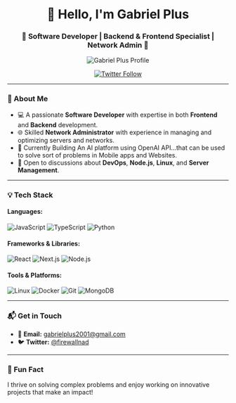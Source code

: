 <h1 align="center">👋 Hello, I'm Gabriel Plus</h1>
<h3 align="center">🌟 Software Developer | Backend & Frontend Specialist | Network Admin 🌟</h3>

<p align="center">
  <img src="https://fitgirl-repacks.site/wp-content/uploads/2016/08/cropped-icon-192x192.jpg" alt="Gabriel Plus Profile" />
</p>

<p align="center">
  <a href="https://twitter.com/firewallnad" target="_blank">
    <img src="https://img.shields.io/twitter/follow/firewallnad?logo=twitter&style=for-the-badge" alt="Twitter Follow">
  </a>
</p>

---

### 🚀 About Me

- 💻 A passionate **Software Developer** with expertise in both **Frontend** and **Backend** development.  
- 🌐 Skilled **Network Administrator** with experience in managing and optimizing servers and networks.  
- 🌱 Currently Building An AI platform using OpenAI API...that can be used to solve sort of problems in Mobile apps and Websites.  
- 💬 Open to discussions about **DevOps**, **Node.js**, **Linux**, and **Server Management**.

---

### 💡 Tech Stack

#### **Languages:**
![JavaScript](https://img.shields.io/badge/-JavaScript-F7DF1E?style=for-the-badge&logo=javascript&logoColor=black)
![TypeScript](https://img.shields.io/badge/-TypeScript-3178C6?style=for-the-badge&logo=typescript&logoColor=white)
![Python](https://img.shields.io/badge/-Python-3776AB?style=for-the-badge&logo=python&logoColor=white)

#### **Frameworks & Libraries:**
![React](https://img.shields.io/badge/-React-61DAFB?style=for-the-badge&logo=react&logoColor=black)
![Next.js](https://img.shields.io/badge/-Next.js-000000?style=for-the-badge&logo=next.js&logoColor=white)
![Node.js](https://img.shields.io/badge/-Node.js-339933?style=for-the-badge&logo=node.js&logoColor=white)

#### **Tools & Platforms:**
![Linux](https://img.shields.io/badge/-Linux-FCC624?style=for-the-badge&logo=linux&logoColor=black)
![Docker](https://img.shields.io/badge/-Docker-2496ED?style=for-the-badge&logo=docker&logoColor=white)
![Git](https://img.shields.io/badge/-Git-F05032?style=for-the-badge&logo=git&logoColor=white)
![MongoDB](https://img.shields.io/badge/-MongoDB-47A248?style=for-the-badge&logo=mongodb&logoColor=white)

---

### 📬 Get in Touch

- 📧 **Email:** gabrielplus2001@gmail.com  
- 🐦 **Twitter:** [@firewallnad](https://twitter.com/firewallnad)  

---

### 🌟 Fun Fact
I thrive on solving complex problems and enjoy working on innovative projects that make an impact!
